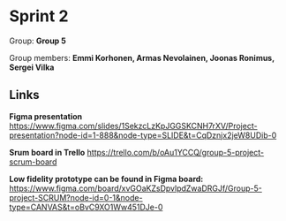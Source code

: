 # Sprint 2 

Group: **Group 5**

Group members: **Emmi Korhonen, Armas Nevolainen, Joonas Ronimus, Sergei Vilka**  

## Links

**Figma presentation**
https://www.figma.com/slides/1SekzcLzKpJGGSKCNH7rXV/Project-presentation?node-id=1-888&node-type=SLIDE&t=CqDznjx2jeW8UDib-0

**Srum board in Trello**
https://trello.com/b/oAu1YCCQ/group-5-project-scrum-board

**Low fidelity prototype can be found in Figma board:**
https://www.figma.com/board/xvGOaKZsDpvlpdZwaDRGJf/Group-5-project-SCRUM?node-id=0-1&node-type=CANVAS&t=oBvC9XO1Ww451DJe-0






